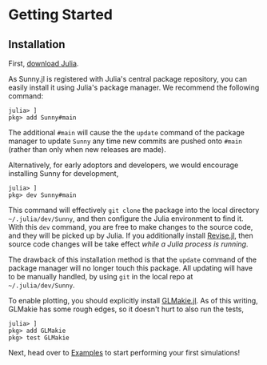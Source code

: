 # Getting Started

## Installation

First, [download Julia](https://julialang.org/downloads/).

As Sunny.jl is registered with Julia's central package repository, you can
easily install it using Julia's package manager. We recommend the following
command:

```
julia> ]
pkg> add Sunny#main
```

The additional `#main` will cause the the `update` command of the package manager
to update `Sunny` any time new commits are pushed onto `#main` (rather than only
when new releases are made).

Alternatively, for early adoptors and developers, we would encourage installing Sunny for
development,

```
julia> ]
pkg> dev Sunny#main
```

This command will effectively `git clone` the package into the local directory
`~/.julia/dev/Sunny`, and then configure the Julia environment to find it. With
this `dev` command, you are free to make changes to the source code, and they
will be picked up by Julia. If you additionally install
[Revise.jl](https://github.com/timholy/Revise.jl), then source code changes
will be take effect _while a Julia process is running_.

The drawback of this installation method is that the `update` command of the
package manager will no longer touch this package. All updating will have to
be manually handled, by using `git` in the local repo at
`~/.julia/dev/Sunny`.

To enable plotting, you should explicitly install
[GLMakie.jl](https://github.com/JuliaPlots/GLMakie.jl). As of this writing,
GLMakie has some rough edges, so it doesn't hurt to also run the tests,

```
julia> ]
pkg> add GLMakie
pkg> test GLMakie
```

Next, head over to [Examples](@ref) to start performing your first simulations!